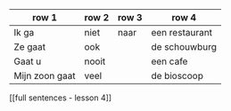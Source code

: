 
| row 1          | row 2 | row 3 | row 4          |
| -------------- | ----- | ----- | -------------- |
| Ik ga          | niet  | naar  | een restaurant |
| Ze gaat        | ook   |       | de schouwburg  |
| Gaat u         | nooit |       | een cafe       |
| Mijn zoon gaat | veel  |       | de bioscoop    |
[[full sentences - lesson 4]]
